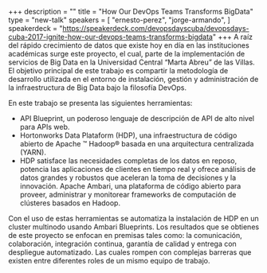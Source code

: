 +++
description = ""
title = "How Our DevOps Teams Transforms BigData"
type = "new-talk"
speakers = [
        "ernesto-perez",
        "jorge-armando",
]
speakerdeck = "https://speakerdeck.com/devopsdayscuba/devopsdays-cuba-2017-ignite-how-our-devops-teams-transforms-bigdata"
+++
A raíz del rápido crecimiento de datos que existe hoy en día en las instituciones 
académicas surge este proyecto, el cual, parte de la implementación de 
servicios de Big Data en la Universidad Central “Marta Abreu” de las Villas. 
El objetivo principal de este trabajo es compartir la metodología de 
desarrollo utilizada en el entorno de instalación, gestión y administración 
de la infraestructura de Big Data bajo la filosofía DevOps. 

En este trabajo se presenta las siguientes herramientas: 
- API Blueprint, un poderoso lenguaje de descripción de API de alto nivel para APIs web. 
- Hortonworks Data Plataform (HDP), una infraestructura de código abierto de Apache ™ Hadoop® 
basada en una arquitectura centralizada (YARN). 
- HDP satisface las necesidades completas de los datos en reposo, potencia las aplicaciones 
de clientes en tiempo real y ofrece análisis de datos grandes y robustos que 
aceleran la toma de decisiones y la innovación. Apache Ambari, una plataforma de código 
abierto para proveer, administrar y monitorear frameworks de computación de clústeres basados en Hadoop. 

Con el uso de estas herramientas se automatiza la instalación de HDP en un 
cluster multinodo usando Ambari Blueprints. Los resultados que se obtienes 
de este proyecto se enfocan en premisas tales como: la comunicación, colaboración, 
integración continua, garantía de calidad y entrega con despliegue automatizado. 
Las cuales rompen con complejas barreras que existen entre diferentes roles de 
un mismo equipo de trabajo.